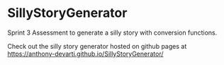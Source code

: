 # SillyStoryGenerator
Sprint 3 Assessment to generate a silly story with conversion functions.

Check out the silly story generator hosted on github pages at https://anthony-devarti.github.io/SillyStoryGenerator/